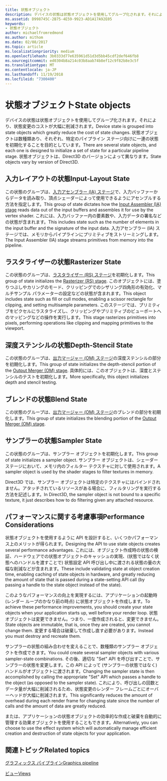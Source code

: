 ```yaml
---
title: 状態オブジェクト
description: デバイスの状態は状態オブジェクトを使用してグループ化されます。それにより、状態変更のコストが大幅に削減されます。 状態オブジェクトは数種類あり、それぞれ、特定のパイプライン ステージ向けに一連の状態を初期化することを目的としています。 状態オブジェクトは、Direct3D のバージョンによって異なります。
ms.assetid: D998745C-2B75-4E59-9923-AD1A17A92E05
keywords:
- 状態オブジェクト
author: michaelfromredmond
ms.author: mithom
ms.date: 02/08/2017
ms.topic: article
ms.localizationpriority: medium
ms.openlocfilehash: 3b0333d77e635961d51d3d5bb45cdf2def646fb8
ms.sourcegitcommit: ed0304b8a214c03b8aab74b8ef12c9f82b8e3c5f
ms.translationtype: MT
ms.contentlocale: ja-JP
ms.lasthandoff: 11/19/2018
ms.locfileid: "7300400"
---
```

# <a name="state-objects"></a><span data-ttu-id="ff3d1-106">状態オブジェクト</span><span class="sxs-lookup"><span data-stu-id="ff3d1-106">State objects</span></span>


<span data-ttu-id="ff3d1-107">デバイスの状態は状態オブジェクトを使用してグループ化されます。それにより、状態変更のコストが大幅に削減されます。</span><span class="sxs-lookup"><span data-stu-id="ff3d1-107">Device state is grouped into state objects which greatly reduce the cost of state changes.</span></span> <span data-ttu-id="ff3d1-108">状態オブジェクトは数種類あり、それぞれ、特定のパイプライン ステージ向けに一連の状態を初期化することを目的としています。</span><span class="sxs-lookup"><span data-stu-id="ff3d1-108">There are several state objects, and each one is designed to initialize a set of state for a particular pipeline stage.</span></span> <span data-ttu-id="ff3d1-109">状態オブジェクトは、Direct3D のバージョンによって異なります。</span><span class="sxs-lookup"><span data-stu-id="ff3d1-109">State objects vary by version of Direct3D.</span></span>

## <a name="span-idinputlayoutspanspan-idinputlayoutspanspan-idinputlayoutspaninput-layout-state"></a><span data-ttu-id="ff3d1-110"><span id="Input_Layout"></span><span id="input_layout"></span><span id="INPUT_LAYOUT"></span>入力レイアウトの状態</span><span class="sxs-lookup"><span data-stu-id="ff3d1-110"><span id="Input_Layout"></span><span id="input_layout"></span><span id="INPUT_LAYOUT"></span>Input-Layout State</span></span>


<span data-ttu-id="ff3d1-111">この状態のグループは、[入力アセンブラー (IA) ステージ](input-assembler-stage--ia-.md)で、入力バッファーからデータを読み取り、頂点シェーダーによって使用できるようにアセンブルする方法を指定します。</span><span class="sxs-lookup"><span data-stu-id="ff3d1-111">This group of state dictates how the [Input Assembler (IA) stage](input-assembler-stage--ia-.md) reads data out of the input buffers and assembles it for use by the vertex shader.</span></span> <span data-ttu-id="ff3d1-112">これには、入力バッファー内の要素数や、入力データの署名などの状態が含まれます。</span><span class="sxs-lookup"><span data-stu-id="ff3d1-112">This includes state such as the number of elements in the input buffer and the signature of the input data.</span></span> <span data-ttu-id="ff3d1-113">入力アセンブラー (IA) ステージでは、メモリからパイプラインにプリミティブをストリーミングします。</span><span class="sxs-lookup"><span data-stu-id="ff3d1-113">The Input Assembler (IA) stage streams primitives from memory into the pipeline.</span></span>

## <a name="span-idrasterizerspanspan-idrasterizerspanspan-idrasterizerspanrasterizer-state"></a><span data-ttu-id="ff3d1-114"><span id="Rasterizer"></span><span id="rasterizer"></span><span id="RASTERIZER"></span>ラスタライザーの状態</span><span class="sxs-lookup"><span data-stu-id="ff3d1-114"><span id="Rasterizer"></span><span id="rasterizer"></span><span id="RASTERIZER"></span>Rasterizer State</span></span>


<span data-ttu-id="ff3d1-115">この状態のグループは、[ラスタライザー (RS) ステージ](rasterizer-stage--rs-.md)を初期化します。</span><span class="sxs-lookup"><span data-stu-id="ff3d1-115">This group of state initializes the [Rasterizer (RS) stage](rasterizer-stage--rs-.md).</span></span> <span data-ttu-id="ff3d1-116">このオブジェクトには、塗りつぶしやカリングのモード、クリッピングでのシザリング四角形の有効化、マルチサンプル パラメーターの設定などの状態が含まれます。</span><span class="sxs-lookup"><span data-stu-id="ff3d1-116">This object includes state such as fill or cull modes, enabling a scissor rectangle for clipping, and setting multisample parameters.</span></span> <span data-ttu-id="ff3d1-117">このステージでは、プリミティブをピクセルにラスタライズし、クリッピングやプリミティブのビューポートへのマッピングなどの操作を実行します。</span><span class="sxs-lookup"><span data-stu-id="ff3d1-117">This stage rasterizes primitives into pixels, performing operations like clipping and mapping primitives to the viewport.</span></span>

## <a name="span-iddepthstencilspanspan-iddepthstencilspanspan-iddepthstencilspandepth-stencil-state"></a><span data-ttu-id="ff3d1-118"><span id="DepthStencil"></span><span id="depthstencil"></span><span id="DEPTHSTENCIL"></span>深度ステンシルの状態</span><span class="sxs-lookup"><span data-stu-id="ff3d1-118"><span id="DepthStencil"></span><span id="depthstencil"></span><span id="DEPTHSTENCIL"></span>Depth-Stencil State</span></span>


<span data-ttu-id="ff3d1-119">この状態のグループは、[出力マージャー (OM) ステージ](output-merger-stage--om-.md)の深度ステンシルの部分を初期化します。</span><span class="sxs-lookup"><span data-stu-id="ff3d1-119">This group of state initializes the depth-stencil portion of the [Output Merger (OM) stage](output-merger-stage--om-.md).</span></span> <span data-ttu-id="ff3d1-120">具体的には、このオブジェクトは、深度とステンシルのテストを初期化します。</span><span class="sxs-lookup"><span data-stu-id="ff3d1-120">More specifically, this object initializes depth and stencil testing.</span></span>

## <a name="span-idblendspanspan-idblendspanspan-idblendspanblend-state"></a><span data-ttu-id="ff3d1-121"><span id="Blend"></span><span id="blend"></span><span id="BLEND"></span>ブレンドの状態</span><span class="sxs-lookup"><span data-stu-id="ff3d1-121"><span id="Blend"></span><span id="blend"></span><span id="BLEND"></span>Blend State</span></span>


<span data-ttu-id="ff3d1-122">この状態のグループは、[出力マージャー (OM) ステージ](output-merger-stage--om-.md)のブレンドの部分を初期化します。</span><span class="sxs-lookup"><span data-stu-id="ff3d1-122">This group of state initializes the blending portion of the [Output Merger (OM) stage](output-merger-stage--om-.md).</span></span>

## <a name="span-idsamplerspanspan-idsamplerspanspan-idsamplerspansampler-state"></a><span data-ttu-id="ff3d1-123"><span id="Sampler"></span><span id="sampler"></span><span id="SAMPLER"></span>サンプラーの状態</span><span class="sxs-lookup"><span data-stu-id="ff3d1-123"><span id="Sampler"></span><span id="sampler"></span><span id="SAMPLER"></span>Sampler State</span></span>


<span data-ttu-id="ff3d1-124">この状態のグループは、サンプラー オブジェクトを初期化します。</span><span class="sxs-lookup"><span data-stu-id="ff3d1-124">This group of state initializes a sampler object.</span></span> <span data-ttu-id="ff3d1-125">サンプラー オブジェクトは、シェーダー ステージにおいて、メモリ内のフィルター テクスチャに対して使用されます。</span><span class="sxs-lookup"><span data-stu-id="ff3d1-125">A sampler object is used by the shader stages to filter textures in memory.</span></span>

<span data-ttu-id="ff3d1-126">Direct3D では、サンプラー オブジェクトは特定のテクスチャにはバインドされません。アタッチされているリソースがある場合に、フィルタリングを実行する方法を記述します。</span><span class="sxs-lookup"><span data-stu-id="ff3d1-126">In Direct3D, the sampler object is not bound to a specific texture, it just describes how to do filtering given any attached resource.</span></span>

## <a name="span-idperformanceconsiderationsspanspan-idperformanceconsiderationsspanspan-idperformanceconsiderationsspanperformance-considerations"></a><span data-ttu-id="ff3d1-127"><span id="Performance_Considerations"></span><span id="performance_considerations"></span><span id="PERFORMANCE_CONSIDERATIONS"></span>パフォーマンスに関する考慮事項</span><span class="sxs-lookup"><span data-stu-id="ff3d1-127"><span id="Performance_Considerations"></span><span id="performance_considerations"></span><span id="PERFORMANCE_CONSIDERATIONS"></span>Performance Considerations</span></span>


<span data-ttu-id="ff3d1-128">状態オブジェクトを使用するように API を設計すると、いくつかパフォーマンス上のメリットが得られます。</span><span class="sxs-lookup"><span data-stu-id="ff3d1-128">Designing the API to use state objects creates several performance advantages.</span></span> <span data-ttu-id="ff3d1-129">これには、オブジェクト作成時の状態の検証、ハードウェアでの状態オブジェクトのキャッシュの実現、(状態ではなく状態へのハンドルを渡すことで) 状態設定 API 呼び出し中に渡される状態の量の大幅な削減などが含まれます。</span><span class="sxs-lookup"><span data-stu-id="ff3d1-129">These include validating state at object creation time, enabling caching of state objects in hardware, and greatly reducing the amount of state that is passed during a state-setting API call (by passing a handle to the state object instead of the state).</span></span>

<span data-ttu-id="ff3d1-130">このようなパフォーマンスの向上を実現するには、アプリケーションの起動時 (レンダー ループのかなり前の時点) に状態オブジェクトを作成します。</span><span class="sxs-lookup"><span data-stu-id="ff3d1-130">To achieve these performance improvements, you should create your state objects when your application starts up, well before your render loop.</span></span> <span data-ttu-id="ff3d1-131">状態オブジェクトは変更できません。つまり、一度作成されると、変更できません。</span><span class="sxs-lookup"><span data-stu-id="ff3d1-131">State objects are immutable, that is, once they are created, you cannot change them.</span></span> <span data-ttu-id="ff3d1-132">変更する場合は破棄して作成し直す必要があります。</span><span class="sxs-lookup"><span data-stu-id="ff3d1-132">Instead you must destroy and recreate them.</span></span>

<span data-ttu-id="ff3d1-133">サンプラーの状態の組み合わせを変えることで、数種類のサンプラー オブジェクトを作成できます。</span><span class="sxs-lookup"><span data-stu-id="ff3d1-133">You could create several sampler objects with various sampler-state combinations.</span></span> <span data-ttu-id="ff3d1-134">その後、適切な "Set" API を呼び出すことで、サンプラーの状態を変更します。この API によって (サンプラーの状態ではなく) ハンドルがオブジェクトに渡されます。</span><span class="sxs-lookup"><span data-stu-id="ff3d1-134">Changing the sampler state is then accomplished by calling the appropriate "Set" API which passes a handle to the object (as opposed to the sampler state).</span></span> <span data-ttu-id="ff3d1-135">これにより、呼び出しの回数とデータ量が大幅に削減されるため、状態変更のレンダー フレームごとにオーバーヘッドが大幅に削減されます。</span><span class="sxs-lookup"><span data-stu-id="ff3d1-135">This significantly reduces the amount of overhead during each render frame for changing state since the number of calls and the amount of data are greatly reduced.</span></span>

<span data-ttu-id="ff3d1-136">または、アプリケーションの状態オブジェクトの効率的な作成と破棄を自動的に管理する効果オブジェクトを使用することもできます。</span><span class="sxs-lookup"><span data-stu-id="ff3d1-136">Alternatively, you can choose to use the effect system which will automatically manage efficient creation and destruction of state objects for your application.</span></span>

## <a name="span-idrelated-topicsspanrelated-topics"></a><span data-ttu-id="ff3d1-137"><span id="related-topics"></span>関連トピック</span><span class="sxs-lookup"><span data-stu-id="ff3d1-137"><span id="related-topics"></span>Related topics</span></span>


[<span data-ttu-id="ff3d1-138">グラフィックス パイプライン</span><span class="sxs-lookup"><span data-stu-id="ff3d1-138">Graphics pipeline</span></span>](graphics-pipeline.md)

[<span data-ttu-id="ff3d1-139">ビュー</span><span class="sxs-lookup"><span data-stu-id="ff3d1-139">Views</span></span>](views.md)

 

 




